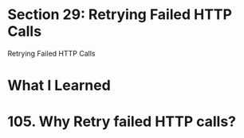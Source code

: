 # Section 29: Retrying Failed HTTP Calls

Retrying Failed HTTP Calls

# What I Learned

# 105. Why Retry failed HTTP calls?